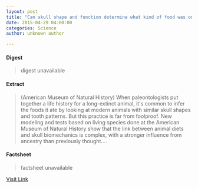 ```yaml
---
layout: post
title: "Can skull shape and function determine what kind of food was on prehistoric plates?"
date: 2015-04-29 04:00:00
categories: Science
author: unknown author

---
```



#### Digest
>digest unavailable

#### Extract
>(American Museum of Natural History) When paleontologists put together a life history for a long-extinct animal, it's common to infer the foods it ate by looking at modern animals with similar skull shapes and tooth patterns. But this practice is far from foolproof. New modeling and tests based on living species done at the American Museum of Natural History show that the link between animal diets and skull biomechanics is complex, with a stronger influence from ancestry than previously thought....

#### Factsheet
>factsheet unavailable

[Visit Link](http://www.eurekalert.org/pub_releases/2015-04/amon-css042815.php)


